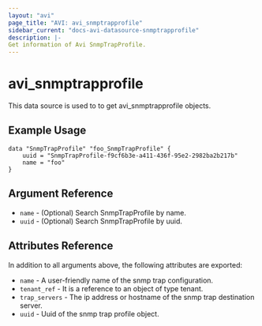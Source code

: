 ```yaml
---
layout: "avi"
page_title: "AVI: avi_snmptrapprofile"
sidebar_current: "docs-avi-datasource-snmptrapprofile"
description: |-
Get information of Avi SnmpTrapProfile.
---
```


# avi_snmptrapprofile

This data source is used to to get avi_snmptrapprofile objects.

## Example Usage

```hcl
data "SnmpTrapProfile" "foo_SnmpTrapProfile" {
    uuid = "SnmpTrapProfile-f9cf6b3e-a411-436f-95e2-2982ba2b217b"
    name = "foo"
}
```

## Argument Reference

* `name` - (Optional) Search SnmpTrapProfile by name.
* `uuid` - (Optional) Search SnmpTrapProfile by uuid.

## Attributes Reference

In addition to all arguments above, the following attributes are exported:

* `name` - A user-friendly name of the snmp trap configuration.
* `tenant_ref` - It is a reference to an object of type tenant.
* `trap_servers` - The ip address or hostname of the snmp trap destination server.
* `uuid` - Uuid of the snmp trap profile object.

